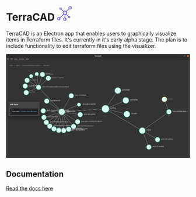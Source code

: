 # TerraCAD <img src="./public/icon.png" width="40">

TerraCAD is an Electron app that enables users to graphically visualize items in Terraform files. It's currently in it's early alpha stage.
The plan is to include functionality to edit terraform files using the visualizer.

![img](./docs/images/network-overview.png)

## Documentation

[Read the docs here](https://thesimplez.github.io/TerraCAD)
